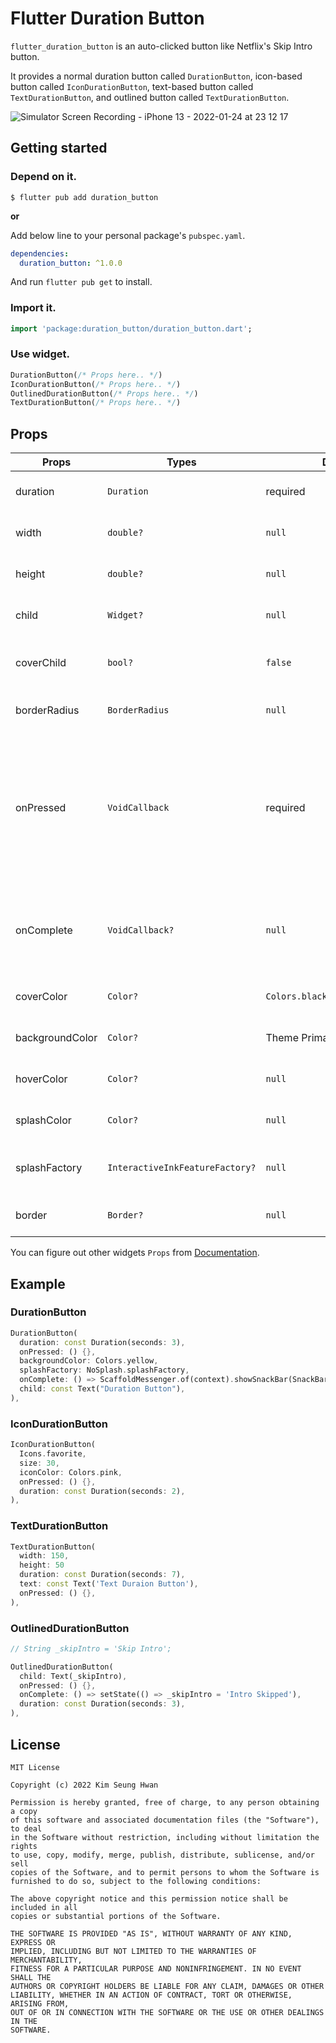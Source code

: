 # Flutter Duration Button

`flutter_duration_button` is an auto-clicked button like Netflix's Skip Intro button.

It provides a normal duration button called `DurationButton`, icon-based button called `IconDurationButton`, text-based button called `TextDurationButton`, and outlined button called `TextDurationButton`.

![Simulator Screen Recording - iPhone 13 - 2022-01-24 at 23 12 17](https://user-images.githubusercontent.com/4322099/150799431-71711e42-07d7-423d-b6bf-04d83e9dc97c.gif)


## Getting started

### Depend on it.

```terminal
$ flutter pub add duration_button
```

**or**

Add below line to your personal package's `pubspec.yaml`.

```yaml
dependencies:
  duration_button: ^1.0.0
```

And run `flutter pub get` to install.

### Import it.

```dart
import 'package:duration_button/duration_button.dart';
```

### Use widget.

```dart
DurationButton(/* Props here.. */)
IconDurationButton(/* Props here.. */)
OutlinedDurationButton(/* Props here.. */)
TextDurationButton(/* Props here.. */)
```

## Props

| Props           | Types                           | Default                                | Description                                                                                                                                   |
| --------------- | ------------------------------- | -------------------------------------- | --------------------------------------------------------------------------------------------------------------------------------------------- |
| duration        | `Duration`                      | required                               | The `Duration` value of the button.                                                                                                           |
| width           | `double?`                       | `null`                                 | The width value of the button.                                                                                                                |
| height          | `double?`                       | `null`                                 | The height value of the button.                                                                                                               |
| child           | `Widget?`                       | `null`                                 | The child widget of the button.                                                                                                               |
| coverChild      | `bool?`                         | `false`                                | The bool value if cover covers child widget.                                                                                                  |
| borderRadius    | `BorderRadius`                  | `null` | The border radius of the button.                                                                                                              |
| onPressed       | `VoidCallback`                  | required                               | The callback function that will be called when button is clicked. and if `onComplete`is null, then `onPressed` will be called when completed. |
| onComplete      | `VoidCallback?`                 | `null`                                 | The callback function that will be called when the button is completly covered.                                                               |
| coverColor      | `Color?`                        | `Colors.black.withOpacity(0.2)`        | the color value of the button.                                                                                                                |
| backgroundColor | `Color?`                        | Theme Primary Color                    | the color value of the button.                                                                                                                |
| hoverColor      | `Color?`                        | `null`                                 | the color value of the hover effect.                                                                                                          |
| splashColor     | `Color?`                        | `null`                                 | the color value of the splash effect.                                                                                                         |
| splashFactory   | `InteractiveInkFeatureFactory?` | `null`                                 | The splashFactory value of the button.                                                                                                        |
| border          | `Border?`                       | `null`                                 | The border value of the button                                                                                                                |

You can figure out other widgets `Props` from [Documentation](https://pub.dev/documentation/duration_button/latest/).

## Example

### DurationButton

```dart
DurationButton(
  duration: const Duration(seconds: 3),
  onPressed: () {},
  backgroundColor: Colors.yellow,
  splashFactory: NoSplash.splashFactory,
  onComplete: () => ScaffoldMessenger.of(context).showSnackBar(SnackBar(content: Text("onCompleteCalled!"))),
  child: const Text("Duration Button"),
),
```

### IconDurationButton

```dart
IconDurationButton(
  Icons.favorite,
  size: 30,
  iconColor: Colors.pink,
  onPressed: () {},
  duration: const Duration(seconds: 2),
),
```

### TextDurationButton

```dart
TextDurationButton(
  width: 150,
  height: 50
  duration: const Duration(seconds: 7),
  text: const Text('Text Duraion Button'),
  onPressed: () {},
),
```

### OutlinedDurationButton

```dart
// String _skipIntro = 'Skip Intro';

OutlinedDurationButton(
  child: Text(_skipIntro),
  onPressed: () {},
  onComplete: () => setState(() => _skipIntro = 'Intro Skipped'),
  duration: const Duration(seconds: 3),
),
```

## License

```
MIT License

Copyright (c) 2022 Kim Seung Hwan

Permission is hereby granted, free of charge, to any person obtaining a copy
of this software and associated documentation files (the "Software"), to deal
in the Software without restriction, including without limitation the rights
to use, copy, modify, merge, publish, distribute, sublicense, and/or sell
copies of the Software, and to permit persons to whom the Software is
furnished to do so, subject to the following conditions:

The above copyright notice and this permission notice shall be included in all
copies or substantial portions of the Software.

THE SOFTWARE IS PROVIDED "AS IS", WITHOUT WARRANTY OF ANY KIND, EXPRESS OR
IMPLIED, INCLUDING BUT NOT LIMITED TO THE WARRANTIES OF MERCHANTABILITY,
FITNESS FOR A PARTICULAR PURPOSE AND NONINFRINGEMENT. IN NO EVENT SHALL THE
AUTHORS OR COPYRIGHT HOLDERS BE LIABLE FOR ANY CLAIM, DAMAGES OR OTHER
LIABILITY, WHETHER IN AN ACTION OF CONTRACT, TORT OR OTHERWISE, ARISING FROM,
OUT OF OR IN CONNECTION WITH THE SOFTWARE OR THE USE OR OTHER DEALINGS IN THE
SOFTWARE.
```
